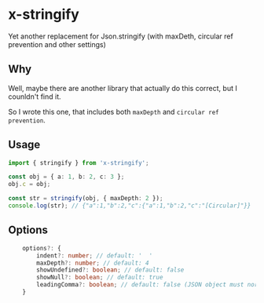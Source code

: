 # x-stringify

Yet another replacement for Json.stringify (with maxDeth, circular ref prevention and other settings) 


## Why

Well, maybe there are another library that actually do this correct, 
but I counldn't find it. 

So I wrote this one, that includes both `maxDepth` and `circular ref prevention`.

## Usage

```ts
import { stringify } from 'x-stringify';

const obj = { a: 1, b: 2, c: 3 };
obj.c = obj;

const str = stringify(obj, { maxDepth: 2 });
console.log(str); // {"a":1,"b":2,"c":{"a":1,"b":2,"c":"[Circular]"}} 
```

## Options

```ts
    options?: {
        indent?: number; // default: '  '
        maxDepth?: number; // default: 4
        showUndefined?: boolean; // default: false
        showNull?: boolean; // default: true
        leadingComma?: boolean; // default: false (JSON object must normally not include leading comma)
    }
```